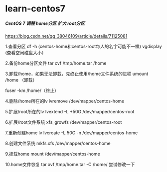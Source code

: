 # learn-centos7
##### CentOS 7 调整 home分区 扩大 root分区
https://blog.csdn.net/qq_38046109/article/details/71125081


1.查看分区
df -h (centos-home和centos-root每人的名字可能不一样) 
vgdisplay (查看空闲磁盘大小）

2.备份home分区文件
tar cvf /tmp/home.tar /home

3.卸载/home，如果无法卸载，先终止使用/home文件系统的进程
umount /home （卸载）

fuser -km /home/（终止）

4.删除/home所在的lv
lvremove /dev/mapper/centos-home

5.扩展/root所在的lv
lvextend -L +50G /dev/mapper/centos-root

6.扩展/root文件系统
xfs_growfs /dev/mapper/centos-root

7.重新创建home lv 
lvcreate -L 50G -n /dev/mapper/centos-home

8.创建文件系统
mkfs.xfs /dev/mapper/centos-home

9.挂载home
mount /dev/mapper/centos-home

10.home文件恢复
tar xvf /tmp/home.tar -C /home/
尝试修改一下
